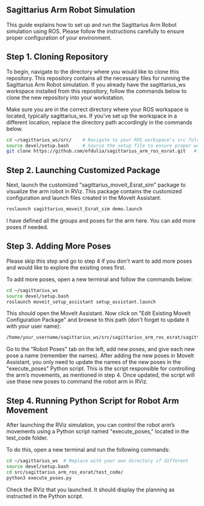 ## Sagittarius Arm Robot Simulation

This guide explains how to set up and run the Sagittarius Arm Robot simulation using ROS. Please follow the instructions carefully to ensure proper configuration of your environment.

## Step 1. Cloning Repository

To begin, navigate to the directory where you would like to clone this repository. This repository contains all the necessary files for running the Sagittarius Arm Robot simulation. If you already have the sagittarius_ws workspace installed from this repository, follow the commands below to clone the new repository into your workstation.

Make sure you are in the correct directory where your ROS workspace is located, typically sagittarius_ws. If you've set up the workspace in a different location, replace the directory path accordingly in the commands below.

```bash
cd ~/sagittarius_ws/src/    # Navigate to your ROS workspace's src folder
source devel/setup.bash     # Source the setup file to ensure proper workspace configuration
git clone https://github.com/efdulia/sagittarius_arm_ros_esrat.git   # Clone the repository
```

## Step 2. Launching Customized Package

Next, launch the customized "sagittarius_moveit_Esrat_sim" package to visualize the arm robot in RViz. This package contains the customized configuration and launch files created in the MoveIt Assistant. 

```bash
roslaunch sagittarius_moveit_Esrat_sim demo.launch
```

I have defined all the groups and poses for the arm here. You can add more poses if needed.

## Step 3. Adding More Poses

Please skip this step and go to step 4 if you don't want to add more poses and would like to explore the existing ones first.

To add more poses, open a new terminal and follow the commands below:

```bash
cd ~/sagittarius_ws    
source devel/setup.bash  
roslaunch moveit_setup_assistant setup_assistant.launch
```
This should open the MoveIt Assistant. Now click on "Edit Existing MoveIt Configuration Package" and browse to this path (don't forget to update it with your user name):
```bash
/home/your_username/sagittarius_ws/src/sagittarius_arm_ros_esrat/sagittarius_moveit_Esrat_sim
```
Go to the "Robot Poses" tab on the left, add new poses, and give each new pose a name (remember the names). After adding the new poses in MoveIt Assistant, you only need to update the names of the new poses in the "execute_poses" Python script. This is the script responsible for controlling the arm’s movements, as mentioned in step 4. Once updated, the script will use these new poses to command the robot arm in RViz.

## Step 4. Running Python Script for Robot Arm Movement

After launching the RViz simulation, you can control the robot arm’s movements using a Python script named "execute_poses," located in the test_code folder.

To do this, open a new terminal and run the following commands:

```bash
cd ~/sagittarius_ws  # Replace with your own directory if different
source devel/setup.bash
cd src/sagittarius_arm_ros_esrat/test_code/
python3 execute_poses.py
```

Check the RViz that you launched. It should display the planning as instructed in the Python script.


